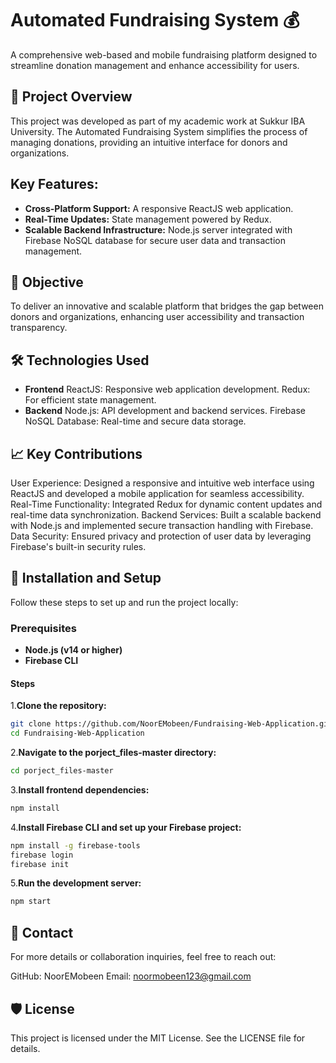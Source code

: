 # Automated Fundraising System 💰

A comprehensive web-based and mobile fundraising platform designed to streamline donation management and enhance accessibility for users.

## 🚀 Project Overview
This project was developed as part of my academic work at Sukkur IBA University. The Automated Fundraising System simplifies the process of managing donations, providing an intuitive interface for donors and organizations.

## Key Features:

- **Cross-Platform Support:**
  A responsive ReactJS web application.
- **Real-Time Updates:** State management powered by Redux.
- **Scalable Backend Infrastructure:** Node.js server integrated with Firebase NoSQL database for secure user data and transaction management.
  
## 🎯 Objective
To deliver an innovative and scalable platform that bridges the gap between donors and organizations, enhancing user accessibility and transaction transparency.

## 🛠️ Technologies Used
- **Frontend**
ReactJS: Responsive web application development.
Redux: For efficient state management.
- **Backend**
Node.js: API development and backend services.
Firebase NoSQL Database: Real-time and secure data storage.

## 📈 Key Contributions
User Experience: Designed a responsive and intuitive web interface using ReactJS and developed a mobile application for seamless accessibility.
Real-Time Functionality: Integrated Redux for dynamic content updates and real-time data synchronization.
Backend Services: Built a scalable backend with Node.js and implemented secure transaction handling with Firebase.
Data Security: Ensured privacy and protection of user data by leveraging Firebase's built-in security rules.

## 🔧 Installation and Setup
Follow these steps to set up and run the project locally:

### Prerequisites
- **Node.js (v14 or higher)**
- **Firebase CLI**
#### Steps

1.**Clone the repository:**
```bash
git clone https://github.com/NoorEMobeen/Fundraising-Web-Application.git  
cd Fundraising-Web-Application
```
2.**Navigate to the porject_files-master directory:**

```bash
cd porject_files-master  
```
3.**Install frontend dependencies:**

```bash
npm install
```

4.**Install Firebase CLI and set up your Firebase project:**

```bash
npm install -g firebase-tools  
firebase login  
firebase init
```

5.**Run the development server:**

```bash
npm start  
```

## 🤝 Contact
For more details or collaboration inquiries, feel free to reach out:

GitHub: NoorEMobeen
Email: noormobeen123@gmail.com

## 🛡️ License
This project is licensed under the MIT License. See the LICENSE file for details.

